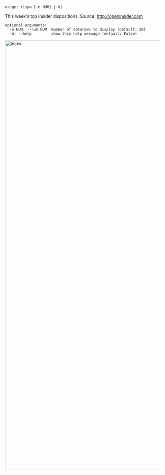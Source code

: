 ```
usage: tispw [-n NUM] [-h]
```

This week's top insider dispositions. Source: http://openinsider.com

```
optional arguments:
  -n NUM, --num NUM  Number of datarows to display (default: 20)
  -h, --help         show this help message (default: False)
```

<img width="1400" alt="tispw" src="https://user-images.githubusercontent.com/25267873/125373757-9b3fd100-e37d-11eb-87b2-8ef1bf22eeb9.png">
